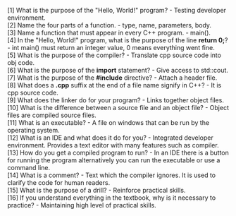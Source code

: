 [1]  What is the purpose of the "Hello, World!" program?  -  Testing developer environment.  
[2]  Name the four parts of a function.  -  type, name, parameters, body.  
[3]  Name a function that must appear in every C++ program.  -  main().  
[4]  In the "Hello, World!" program, what is the purpose of the line **return 0;**?  -  int main() must return an integer value, 0 means everything went fine.  
[5]  What is the purpose of the compiler?  -  Translate cpp source code into obj code.  
[6]  What is the purpose of the **import** statement?  -  Give access to std::cout.  
[7]  What is the purpose of the **#include** directive?  -  Attach a header file.  
[8]  What does a **.cpp** suffix at the end of a file name signify in C++?  -  It is cpp source code.  
[9]  What does the linker do for your program?  -  Links together object files.  
[10]  What is the difference between a source file and an object file?  -  Object files are compiled source files.  
[11]  What is an executable?  -  A file on windows that can be run by the operating system.  
[12]  What is an IDE and what does it do for you?  -  Integrated developer environment. Provides a text editor with many features such as compiler.  
[13]  How do you get a compiled program to run?  -  In an IDE there is a button for running the program alternatively you can run the executable or use a command line.  
[14]  What is a comment?  -  Text which the compiler ignores. It is used to clarify the code for human readers.  
[15]  What is the purpose of a drill?  -  Reinforce practical skills.  
[16]  If you understand everything in the textbook, why is it necessary to practice?  -  Maintaining high level of practical skills.  
